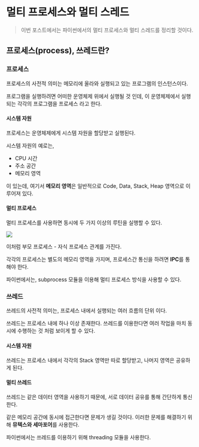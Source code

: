 # 멀티 프로세스와 멀티 스레드

> 이번 포스트에서는 파이썬에서의 멀티 프로세스와 멀티 스레드를 정리할 것이다.



## 프로세스(process), 쓰레드란?

### 프로세스

프로세스의 사전적 의미는 메모리에 올라와 실행되고 있는 프로그램의 인스턴스이다. 

 프로그램을 실행하려면 어떠한 운영체제 위에서 실행될 것 인데, 이 운영체제에서 실행되는 각각의 프로그램을 프로세스 라고 한다.



#### 시스템 자원

프로세스는 운영체제에게 시스템 자원을 할당받고 실행된다.

시스템 자원의 예로는,

- CPU 시간
- 주소 공간
- 메모리 영역

이 있는데, 여기서 **메모리 영역**은 일반적으로 Code, Data, Stack, Heap 영역으로 이루어져 있다.



#### 멀티 프로세스

 멀티 프로세스를 사용하면 동시에 두 가지 이상의 루틴을 실행할 수 있다.

![](/image/multiprocess.png)



이처럼 부모 프로세스 - 자식 프로세스 관계를 가진다.

각각의 프로세스는 별도의 메모리 영역을 가지며, 프로세스간 통신을 하려면 **IPC**를 통해야 한다.



파이썬에서는, subprocess 모듈을 이용해 멀티 프로세스 방식을 사용할 수 있다.



### 쓰레드

쓰레드의 사전적 의미는, 프로세스 내에서 실행되는 여러 흐름의 단위 이다.

쓰레드는 프로세스 내에 하나 이상 존재한다.  쓰레드를 이용한다면 여러 작업을 마치 동시에 수행하는 것 처럼 보이게 할 수 있다. 



#### 시스템 자원

쓰레드는 프로세스 내에서 각각의 Stack 영역만 따로 할당받고, 나머지 영역은 공유하게 된다. 



#### 멀티 쓰레드

쓰레드는 같은 데이터 영역을 사용하기 때문에, 서로 데이터 공유를 통해 간단하게 통신한다. 

같은 메모리 공간에 동시에 접근한다면 문제가 생길 것이다. 이러한 문제를 해결하기 위해 **뮤텍스와 세마포어**를 사용한다.



파이썬에서는 쓰레드를 이용하기 위해 threading 모듈을 사용한다.


